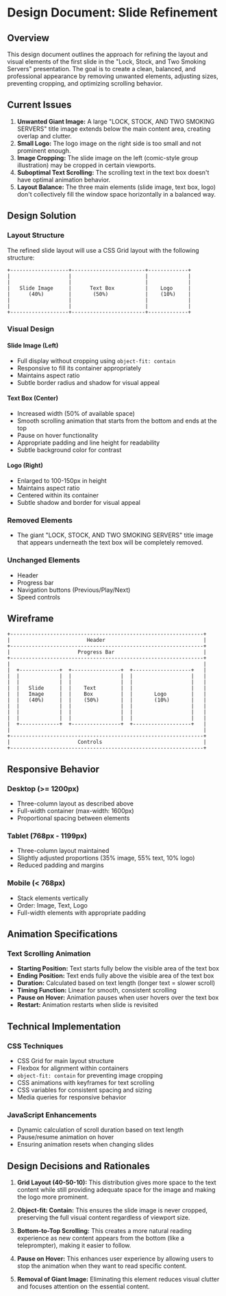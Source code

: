 # Design Document: Slide Refinement

## Overview

This design document outlines the approach for refining the layout and visual elements of the first slide in the "Lock, Stock, and Two Smoking Servers" presentation. The goal is to create a clean, balanced, and professional appearance by removing unwanted elements, adjusting sizes, preventing cropping, and optimizing scrolling behavior.

## Current Issues

1. **Unwanted Giant Image:** A large "LOCK, STOCK, AND TWO SMOKING SERVERS" title image extends below the main content area, creating overlap and clutter.
2. **Small Logo:** The logo image on the right side is too small and not prominent enough.
3. **Image Cropping:** The slide image on the left (comic-style group illustration) may be cropped in certain viewports.
4. **Suboptimal Text Scrolling:** The scrolling text in the text box doesn't have optimal animation behavior.
5. **Layout Balance:** The three main elements (slide image, text box, logo) don't collectively fill the window space horizontally in a balanced way.

## Design Solution

### Layout Structure

The refined slide layout will use a CSS Grid layout with the following structure:

```
+-------------------+------------------------+-------------+
|                   |                        |             |
|                   |                        |             |
|   Slide Image     |      Text Box          |    Logo     |
|      (40%)        |       (50%)            |    (10%)    |
|                   |                        |             |
|                   |                        |             |
+-------------------+------------------------+-------------+
```

### Visual Design

#### Slide Image (Left)
- Full display without cropping using `object-fit: contain`
- Responsive to fill its container appropriately
- Maintains aspect ratio
- Subtle border radius and shadow for visual appeal

#### Text Box (Center)
- Increased width (50% of available space)
- Smooth scrolling animation that starts from the bottom and ends at the top
- Pause on hover functionality
- Appropriate padding and line height for readability
- Subtle background color for contrast

#### Logo (Right)
- Enlarged to 100-150px in height
- Maintains aspect ratio
- Centered within its container
- Subtle shadow and border for visual appeal

### Removed Elements
- The giant "LOCK, STOCK, AND TWO SMOKING SERVERS" title image that appears underneath the text box will be completely removed.

### Unchanged Elements
- Header
- Progress bar
- Navigation buttons (Previous/Play/Next)
- Speed controls

## Wireframe

```
+---------------------------------------------------------------+
|                         Header                                |
+---------------------------------------------------------------+
|                      Progress Bar                             |
+---------------------------------------------------------------+
|                                                               |
|  +-------------+  +----------------+  +-------------------+   |
|  |             |  |                |  |                   |   |
|  |             |  |                |  |                   |   |
|  |   Slide     |  |    Text        |  |                   |   |
|  |   Image     |  |    Box         |  |       Logo        |   |
|  |   (40%)     |  |    (50%)       |  |       (10%)       |   |
|  |             |  |                |  |                   |   |
|  |             |  |                |  |                   |   |
|  |             |  |                |  |                   |   |
|  +-------------+  +----------------+  +-------------------+   |
|                                                               |
+---------------------------------------------------------------+
|                      Controls                                 |
+---------------------------------------------------------------+
```

## Responsive Behavior

### Desktop (>= 1200px)
- Three-column layout as described above
- Full-width container (max-width: 1600px)
- Proportional spacing between elements

### Tablet (768px - 1199px)
- Three-column layout maintained
- Slightly adjusted proportions (35% image, 55% text, 10% logo)
- Reduced padding and margins

### Mobile (< 768px)
- Stack elements vertically
- Order: Image, Text, Logo
- Full-width elements with appropriate padding

## Animation Specifications

### Text Scrolling Animation
- **Starting Position:** Text starts fully below the visible area of the text box
- **Ending Position:** Text ends fully above the visible area of the text box
- **Duration:** Calculated based on text length (longer text = slower scroll)
- **Timing Function:** Linear for smooth, consistent scrolling
- **Pause on Hover:** Animation pauses when user hovers over the text box
- **Restart:** Animation restarts when slide is revisited

## Technical Implementation

### CSS Techniques
- CSS Grid for main layout structure
- Flexbox for alignment within containers
- `object-fit: contain` for preventing image cropping
- CSS animations with keyframes for text scrolling
- CSS variables for consistent spacing and sizing
- Media queries for responsive behavior

### JavaScript Enhancements
- Dynamic calculation of scroll duration based on text length
- Pause/resume animation on hover
- Ensuring animation resets when changing slides

## Design Decisions and Rationales

1. **Grid Layout (40-50-10):** This distribution gives more space to the text content while still providing adequate space for the image and making the logo more prominent.

2. **Object-fit: Contain:** This ensures the slide image is never cropped, preserving the full visual content regardless of viewport size.

3. **Bottom-to-Top Scrolling:** This creates a more natural reading experience as new content appears from the bottom (like a teleprompter), making it easier to follow.

4. **Pause on Hover:** This enhances user experience by allowing users to stop the animation when they want to read specific content.

5. **Removal of Giant Image:** Eliminating this element reduces visual clutter and focuses attention on the essential content.